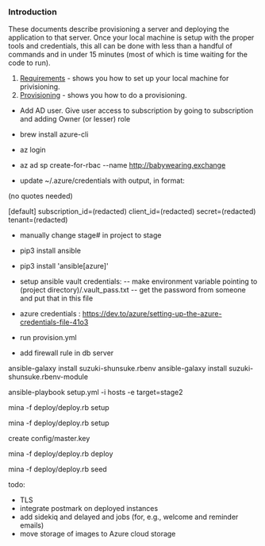 ### Introduction

These documents describe provisioning a server and deploying the application to that server. Once your local machine
is setup with the proper tools and credentials, this all can be done with less than a handful of commands and in under 15
minutes (most of which is time waiting for the code to run).

1. [Requirements](requirements.md) - shows you how to set up your local machine for privisioning.
2. [Provisioning](provisioning.md) - shows you how to do a provisioning.



- Add AD user. Give user access to subscription by going to subscription and adding Owner (or lesser) role

- brew install azure-cli

- az login

- az ad sp create-for-rbac --name http://babywearing.exchange

- update ~/.azure/credentials with output, in format:

(no quotes needed)

[default]
subscription_id=(redacted)
client_id=(redacted)
secret=(redacted)
tenant=(redacted)

- manually change stage# in project to stage<whatever number you are using>

- pip3 install ansible
- pip3 install 'ansible[azure]'

- setup ansible vault credentials:
-- make environment variable pointing to (project directory)/.vault_pass.txt
-- get the password from someone and put that in this file

- azure credentials : https://dev.to/azure/setting-up-the-azure-credentials-file-41o3

- run provision.yml

- add firewall rule in db server

ansible-galaxy install suzuki-shunsuke.rbenv
ansible-galaxy install suzuki-shunsuke.rbenv-module

ansible-playbook setup.yml -i hosts -e target=stage2

mina -f deploy/deploy.rb setup

mina -f deploy/deploy.rb setup

create config/master.key

mina -f deploy/deploy.rb deploy

mina -f deploy/deploy.rb seed

todo:

- TLS 
- integrate postmark on deployed instances
- add sidekiq and delayed and jobs (for, e.g., welcome and reminder emails)
- move storage of images to Azure cloud storage






